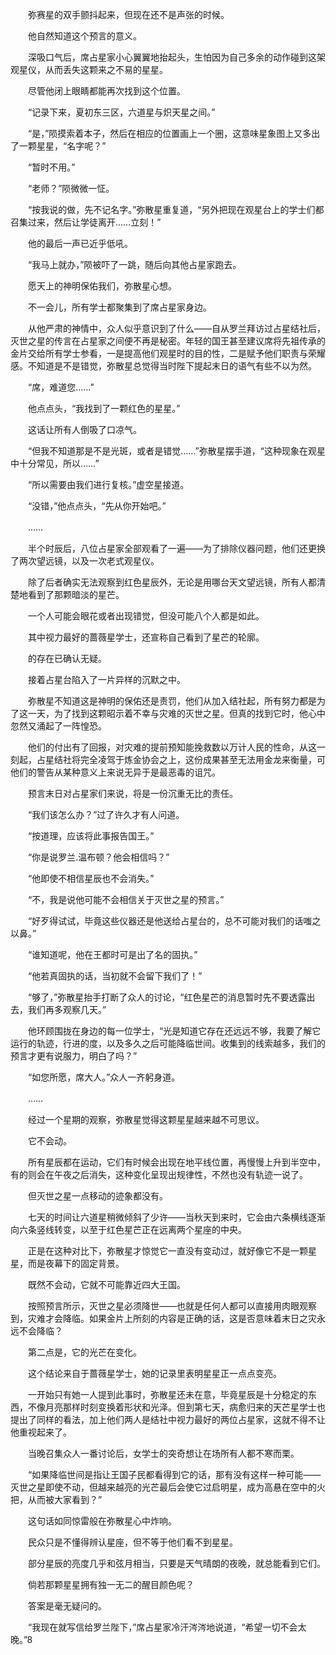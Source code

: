 　　弥赛星的双手颤抖起来，但现在还不是声张的时候。

　　他自然知道这个预言的意义。

　　深吸口气后，席占星家小心翼翼地抬起头，生怕因为自己多余的动作碰到这架观星仪，从而丢失这颗来之不易的星星。

　　尽管他闭上眼睛都能再次找到这个位置。

　　“记录下来，夏初东三区，六道星与炽天星之间。”

　　“是，”陨摸索着本子，然后在相应的位置画上一个圈，这意味星象图上又多出了一颗星星，“名字呢？”

　　“暂时不用。”

　　“老师？”陨微微一怔。

　　“按我说的做，先不记名字。”弥散星重复道，“另外把现在观星台上的学士们都召集过来，然后让学徒离开……立刻！”

　　他的最后一声已近乎低吼。

　　“我马上就办，”陨被吓了一跳，随后向其他占星家跑去。

　　愿天上的神明保佑我们，弥散星心想。

　　不一会儿，所有学士都聚集到了席占星家身边。

　　从他严肃的神情中，众人似乎意识到了什么——自从罗兰拜访过占星结社后，灭世之星的传言在占星家之间便不再是秘密。年轻的国王甚至建议席将先祖传承的金片交给所有学士参看，一是提高他们观星时的目的性，二是赋予他们职责与荣耀感。不知道是不是错觉，弥散星总觉得当时陛下提起末日的语气有些不以为然。

　　“席，难道您……”

　　他点点头，“我找到了一颗红色的星星。”

　　这话让所有人倒吸了口凉气。

　　“但我不知道那是不是光斑，或者是错觉……”弥散星摆手道，“这种现象在观星中十分常见，所以……”

　　“所以需要由我们进行复核。”虚空星接道。

　　“没错，”他点点头，“先从你开始吧。”

　　……

　　半个时辰后，八位占星家全部观看了一遍——为了排除仪器问题，他们还更换了两次望远镜，以及一次老式观星仪。

　　除了后者确实无法观察到红色星辰外，无论是用哪台天文望远镜，所有人都清楚地看到了那颗暗淡的星芒。

　　一个人可能会眼花或者出现错觉，但没可能八个人都是如此。

　　其中视力最好的蔷薇星学士，还宣称自己看到了星芒的轮廓。

　　的存在已确认无疑。

　　接着占星台陷入了一片异样的沉默之中。

　　弥散星不知道这是神明的保佑还是责罚，他们从加入结社起，所有努力都是为了这一天，为了找到这颗昭示着不幸与灾难的灭世之星。但真的找到它时，他心中忽然又涌起了一阵惶恐。

　　他们的付出有了回报，对灾难的提前预知能挽救数以万计人民的性命，从这一刻起，占星结社将完全凌驾于炼金协会之上，这份成果甚至无法用金龙来衡量，可他们的警告从某种意义上来说无异于是最恶毒的诅咒。

　　预言末日对占星家们来说，将是一份沉重无比的责任。

　　“我们该怎么办？”过了许久才有人问道。

　　“按道理，应该将此事报告国王。”

　　“你是说罗兰.温布顿？他会相信吗？”

　　“他即使不相信星辰也不会消失。”

　　“不，我是说他可能不会相信关于灭世之星的预言。”

　　“好歹得试试，毕竟这些仪器还是他送给占星台的，总不可能对我们的话嗤之以鼻。”

　　“谁知道呢，他在王都时可是出了名的固执。”

　　“他若真固执的话，当初就不会留下我们了！”

　　“够了，”弥散星抬手打断了众人的讨论，“红色星芒的消息暂时先不要透露出去，我们再多观察几天。”

　　他环顾围拢在身边的每一位学士，“光是知道它存在还远远不够，我要了解它运行的轨迹，行进的度，以及多久之后可能降临世间。收集到的线索越多，我们的预言才更有说服力，明白了吗？”

　　“如您所愿，席大人。”众人一齐躬身道。

　　……

　　经过一个星期的观察，弥散星觉得这颗星星越来越不可思议。

　　它不会动。

　　所有星辰都在运动，它们有时候会出现在地平线位置，再慢慢上升到半空中，有的则会在午夜之后消失，这种变化呈现出规律性，不然也没有轨迹一说了。

　　但灭世之星一点移动的迹象都没有。

　　七天的时间让六道星稍微倾斜了少许——当秋天到来时，它会由六条横线逐渐向六条竖线转变，以至于红色星芒正在远离两个星座的中央。

　　正是在这种对比下，弥散星才惊觉它一直没有变动过，就好像它不是一颗星星，而是夜幕下的固定背景。

　　既然不会动，它就不可能靠近四大王国。

　　按照预言所示，灭世之星必须降世——也就是任何人都可以直接用肉眼观察到，灾难才会降临。如果金片上所刻的内容是正确的话，这是否意味着末日之灾永远不会降临？

　　第二点是，它的光芒在变化。

　　这个结论来自于蔷薇星学士，她的记录里表明星星正一点点变亮。

　　一开始只有她一人提到此事时，弥散星还未在意，毕竟星辰是十分稳定的东西，不像月亮那样时刻变换着形状和光泽。但到第七天，病愈归来的天芒星学士也提出了同样的看法，加上他们两人是结社中视力最好的两位占星家，这就不得不让他重视起来了。

　　当晚召集众人一番讨论后，女学士的突奇想让在场所有人都不寒而栗。

　　“如果降临世间是指让王国子民都看得到它的话，那有没有这样一种可能——灭世之星即使不动，但越来越亮的光芒最后会使它过启明星，成为高悬在空中的火把，从而被大家看到？”

　　这句话如同惊雷般在弥散星心中炸响。

　　民众只是不懂得辨认星座，但不等于他们看不到星星。

　　部分星辰的亮度几乎和弦月相当，只要是天气晴朗的夜晚，就总能看到它们。

　　倘若那颗星星拥有独一无二的醒目颜色呢？

　　答案是毫无疑问的。

　　“我现在就写信给罗兰陛下，”席占星家冷汗涔涔地说道，“希望一切不会太晚。”8

　　
